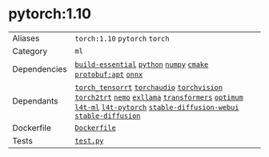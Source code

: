 # pytorch:1.10

|            |            |
|------------|------------|
| Aliases | `torch:1.10` `pytorch` `torch` |
| Category | `ml` |
| Dependencies | [`build-essential`](/packages/build-essential) [`python`](/packages/python) [`numpy`](/packages/numpy) [`cmake`](/packages/cmake/cmake_pip) [`protobuf:apt`](/packages/protobuf/protobuf_apt) [`onnx`](/packages/onnx) |
| Dependants | [`torch_tensorrt`](/packages/pytorch/torch_tensorrt) [`torchaudio`](/packages/pytorch/torchaudio) [`torchvision`](/packages/pytorch/torchvision) [`torch2trt`](/packages/pytorch/torch2trt) [`nemo`](/packages/nemo) [`exllama`](/packages/llm/exllama) [`transformers`](/packages/llm/transformers) [`optimum`](/packages/llm/optimum) [`l4t-ml`](/packages/l4t/l4t-ml) [`l4t-pytorch`](/packages/l4t/l4t-pytorch) [`stable-diffusion-webui`](/packages/diffusion/stable-diffusion-webui) [`stable-diffusion`](/packages/diffusion/stable-diffusion) |
| Dockerfile | [`Dockerfile`](Dockerfile) |
| Tests | [`test.py`](test.py) |
